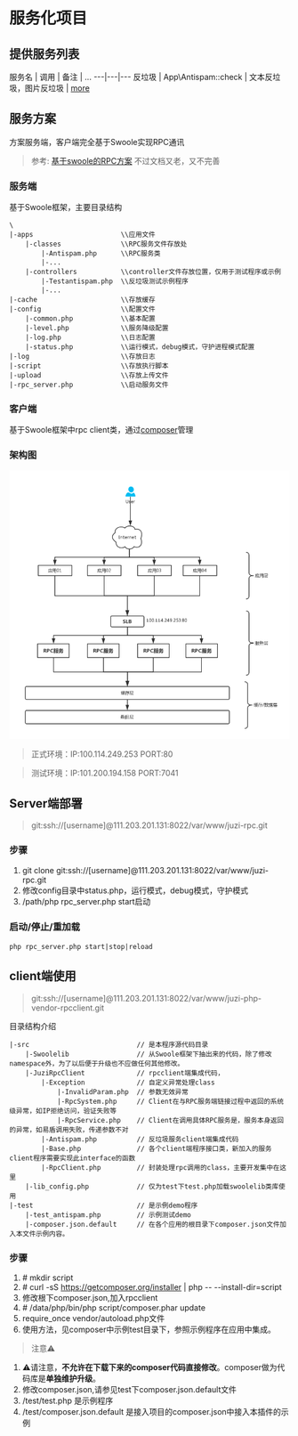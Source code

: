 # 服务化项目

## 提供服务列表

服务名 | 调用 | 备注 | ...
---|---|---
反垃圾 | App\Antispam::check | 文本反垃圾，图片反垃圾 | [more](/project/antispam/)

## 服务方案
方案服务端，客户端完全基于Swoole实现RPC通讯
> 参考:  [基于swoole的RPC方案](https://wiki.swoole.com/wiki/page/683.html) 不过文档又老，又不完善

### 服务端
基于Swoole框架，主要目录结构
```
\
|-apps                      \\应用文件
    |-classes               \\RPC服务文件存放处
        |-Antispam.php      \\RPC服务类
        |-...
    |-controllers           \\controller文件存放位置，仅用于测试程序或示例
        |-Testantispam.php  \\反垃圾测试示例程序
        |-...
|-cache                     \\存放缓存
|-config                    \\配置文件
    |-common.php            \\基本配置
    |-level.php             \\服务降级配置
    |-log.php               \\日志配置
    |-status.php            \\运行模式，debug模式，守护进程模式配置
|-log                       \\存放日志
|-script                    \\存放执行脚本
|-upload                    \\存放上传文件
|-rpc_server.php            \\启动服务文件

```
### 客户端
基于Swoole框架中rpc client类，通过[composer](/technology/php/composer)管理

### 架构图
![image](attachment/images/soajiagou.png)

> 正式环境：IP:100.114.249.253 PORT:80

> 测试环境：IP:101.200.194.158 PORT:7041

## Server端部署
> git:ssh://[username]@111.203.201.131:8022/var/www/juzi-rpc.git

### 步骤
1. git clone git:ssh://[username]@111.203.201.131:8022/var/www/juzi-rpc.git
1. 修改config目录中status.php，运行模式，debug模式，守护模式
1. /path/php rpc_server.php start启动

### 启动/停止/重加载
```
php rpc_server.php start|stop|reload
```


## client端使用
> git:ssh://[username]@111.203.201.131:8022/var/www/juzi-php-vendor-rpcclient.git

目录结构介绍
```
|-src                           // 是本程序源代码目录
    |-Swoolelib                 // 从Swoole框架下抽出来的代码，除了修改namespace外，为了以后便于升级也不应做任何其他修改。
    |-JuziRpcClient             // rpcclient端集成代码，
        |-Exception             // 自定义异常处理class
            |-InvalidParam.php  // 参数无效异常
            |-RpcSystem.php     // Client在与RPC服务端链接过程中返回的系统级异常，如IP拒绝访问，验证失败等
            |-RpcService.php    // Client在调用具体RPC服务是，服务本身返回的异常，如易盾调用失败，传递参数不对
        |-Antispam.php          // 反垃圾服务client端集成代码
        |-Base.php              // 各个client端程序接口类，新加入的服务client程序需要实现此interface的函数
        |-RpcClient.php         // 封装处理rpc调用的class，主要开发集中在这里
    |-lib_config.php            // 仅为test下test.php加载swoolelib类库使用
|-test                          // 是示例demo程序    
    |-test_antispam.php         // 示例测试demo
    |-composer.json.default     // 在各个应用的根目录下composer.json文件加入本文件示例内容。
```

### 步骤
1. \# mkdir script 
1. \# curl -sS https://getcomposer.org/installer | php -- --install-dir=script
1. 修改根下composer.json,加入rpcclient
1. \# /data/php/bin/php script/composer.phar update
1. require_once vendor/autoload.php文件
1. 使用方法，见composer中示例test目录下，参照示例程序在应用中集成。

> 注意⚠️

1. ⚠️请注意，**不允许在下载下来的composer代码直接修改**。composer做为代码库是**单独维护升级**。
1. 修改composer.json,请参见test下composer.json.default文件
1. /test/test.php 是示例程序
1. /test/composer.json.default 是接入项目的composer.json中接入本插件的示例

